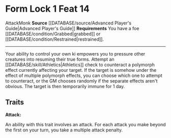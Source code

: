 ﻿---
actions: '[one-action]'
feat: Form Lock
id: '1753'
level: '14'
name: Form Lock
rarity: Common
requirement: You have a foe [[DATABASE/condition/Grabbed|grabbed]] or [[DATABASE/condition/Restrained|restrained]]
  .
source: '[[DATABASE/source/Advanced Player''s Guide|Advanced Player''s Guide]]'
trait:
- '[[DATABASE/trait/Attack|Attack]]'
- '[[DATABASE/trait/Monk|Monk]]'
type: Feat

---
# Form Lock <span class="action-icon">1</span> <span class="item-type">Feat 14</span>

<span class="item-trait">Attack</span><span class="item-trait">Monk</span>
**Source** [[DATABASE/source/Advanced Player's Guide|Advanced Player's Guide]] 
**Requirements** You have a foe [[DATABASE/condition/Grabbed|grabbed]] or [[DATABASE/condition/Restrained|restrained]].

---
Your ability to control your own ki empowers you to pressure other creatures into resuming their true forms. Attempt an [[DATABASE/skill/Athletics|Athletics]] check to counteract a polymorph effect currently affecting your target. If the target is somehow under the effect of multiple polymorph effects, you can choose which one to attempt to counteract, or the GM chooses randomly if the separate effects aren't obvious. The target is then temporarily immune for 1 day.

## Traits

**Attack:**

An ability with this trait involves an attack. For each attack you make beyond the first on your turn, you take a multiple attack penalty.